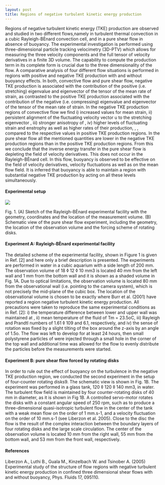 ```yaml
---
layout: post
title: Regions of negative turbulent kinetic energy production
---
```



Regions of negative turbulent kinetic energy (TKE) production are observed and studied in two different flows,namely in turbulent thermal convection in a cubic Rayleigh-BÈnard convection cell, and in a pure shear flow in absence of buoyancy. The experimental investigation is performed using three-dimensional particle tracking velocimetry (3D-PTV) which allows for measuring the three velocity components and the full tensor of velocity derivatives in a finite 3D volume. The capability to compute the production term in its complete form is crucial due to the three dimensionality of the flow. A comparative analysis of four different flow situations is performed in regions with positive and negative TKE production with and without buoyancy effects. In both, convective flow and pure shear flow, negative TKE production is associated with the contribution of the positive (i.e. stretching) eigenvalue and eigenvector of the tensor of the mean rate of strain, as contrasted to the positive TKE production associated with the contribution of the negative (i.e. compressing) eigenvalue and eigenvector of the tensor of the mean rate of strain. In the negative TKE production regions of convective flow we find i) increased values for mean strain, ii) persistent alignment of the fluctuating velocity vector u to the stretching eigenvector , iii) stronger anisotropy of , iv) higher levels of fluctuating strain and enstrophy as well as higher rates of their production, , , compared to the respective values in positive TKE production regions. In the pure shear flow all the mentioned quantities are lower in the negative TKE production regions than in the positive TKE production regions. From this we conclude that the inverse energy transfer in the pure shear flow is depleting the field of velocity derivatives. This does not occur in the Rayleigh-BÈnard cell. In this flow, buoyancy is observed to be effective on the field of velocity derivatives, velocity fluctuations as well as on the mean flow field. It is inferred that buoyancy is able to maintain a region with substantial negative TKE production by acting on all these levels simultaneously.

#### Experimental setup



![][1]

Fig. 1. (A) Sketch of the Rayleigh-BÈnard experimental facility with the geometry, coordinates and the location of the measurement volume. (B) Schematic view of the pure shear flow experiment, including the geometry, the location of the observation volume and the forcing scheme of rotating disks.

#### Experiment A: Rayleigh-BÈnard experimental facility

The detailed scheme of the experimental facility, shown in Figure 1 is given in Ref. [2] and here only a brief description is presented. The experiments are performed in water in a cubic aquarium with a side length of 200 mm. The observation volume of 18 ◊ 12 ◊ 10 mm3 is located 40 mm from the left wall and 1 mm from the bottom wall and it is shown as a shaded volume in Fig. 1A. Due to optical limitations, the observation volume is located 80 mm from the observational wall (i.e. pointing to the camera system), which is not precisely the mid-plane of the cubic box. The location of the observational volume is chosen to be exactly where Burr et al. (2001) have reported a region negative turbulent kinetic energy production. All precautions were taken to reproduce the same experimental conditions as in Ref. [2]: i) the temperature difference between lower and upper wall was maintained at , ii) mean temperature of the fluid of Tm = 23.5oC, iii) Rayleigh and Prandtl numbers of 1.61 ◊ 109 and 6.1, respectively, and iv) the sense of rotation was fixed by a slight tilting of the box around the z-axis by an angle of 1.5o. The flow was left to develop for at least 24 hours, then small polystyrene particles of were injected through a small hole in the corner of the top wall and additional time was allowed for the flow to evenly distribute the particles before the measurements were started.

#### Experiment B: pure shear flow forced by rotating disks

In order to rule out the effect of buoyancy on the turbulence in the negative TKE production region, we conducted the second experiment in the setup of four-counter rotating disks9. The schematic view is shown in Fig. 1B. The experiment was performed in a glass tank, 120 ◊ 120 ◊ 140 mm3, in water. The turbulent flow field is maintained by four counter-rotating disks of 40 mm in diameter, as it is shown in Fig 1B. A controlled servo-motor rotates the disks with a constant angular speed of 250 rpm, such as to produce a three-dimensional quasi-isotropic turbulent flow in the center of the tank with a weak mean flow on the order of 1 mm.s-1, and a velocity fluctuation on the order of 10 mm.s-1 (see Liberzon et al. 2005). Close to the disc the flow is the result of the complex interaction between the boundary layers of four rotating disks and the large scale circulation. The center of the observation volume is located 10 mm from the right wall, 55 mm from the bottom wall, and 53 mm from the front wall, respectively.

#### References

Liberzon A., Luthi B., Guala M., Kinzelbach W. and Tsinober A. (2005) Experimental study of the structure of flow regions with negative turbulent kinetic energy production in confined three dimensional shear flows with and without buoyancy, Phys. Fluids 17, 095110.

 [1]: http://alexl.files.wordpress.com/2005/12/convection_ver119x.png ""
